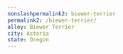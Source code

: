 ```yaml
---
﻿nonslashpermalink2: biewer-terrier
permalink2: /biewer-terrier/
alley: Biewer Terrier
city: Astoria
state: Oregon
---
```

